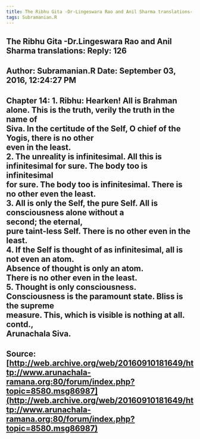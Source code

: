 ```yaml
--- 
title: The Ribhu Gita -Dr-Lingeswara Rao and Anil Sharma translations- Reply- 126   
tags: Subramanian.R  
---  
```

##  The Ribhu Gita -Dr.Lingeswara Rao and Anil Sharma translations: Reply: 126  
Author: Subramanian.R       Date: September 03, 2016, 12:24:27 PM  
---  
Chapter 14: 1. Ribhu: Hearken! All is Brahman alone. This is the truth, verily the truth in the name of   
Siva. In the certitude of the Self, O chief of the Yogis, there is no other  
even in the least.   
2. The unreality is infinitesimal. All this is infinitesimal for sure. The body too is infinitesimal   
for sure. The body too is infinitesimal. There is no other even the least.   
3\. All is only the Self, the pure Self. All is consciousness alone without a  
second; the eternal,   
pure taint-less Self. There is no other even in the least.   
4\. If the Self is thought of as infinitesimal, all is not even an atom.  
Absence of thought is only an atom.   
There is no other even in the least.   
5. Thought is only consciousness. Consciousness is the paramount state. Bliss is the supreme   
measure. This, which is visible is nothing at all.   
contd.,   
Arunachala Siva.
 ---  
Source:[http://web.archive.org/web/20160910181649/http://www.arunachala-ramana.org:80/forum/index.php?topic=8580.msg86987](http://web.archive.org/web/20160910181649/http://www.arunachala-ramana.org:80/forum/index.php?topic=8580.msg86987)   
---  

